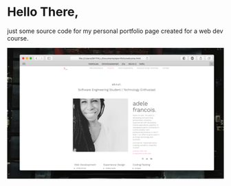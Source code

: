 # Hello There,
just some source code for my personal portfolio page created for a web dev course.

<p align="center">
<img src ="images/Screen%20Shot%202017-09-06%20at%2011.27.15%20AM.png">
</p>
